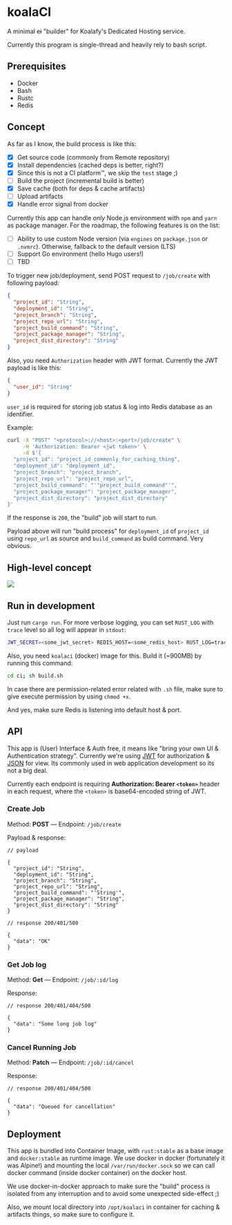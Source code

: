 # koalaCI

A minimal ~~ci~~ "builder" for Koalafy's Dedicated Hosting service.

Currently this program is single-thread and heavily rely to bash script.

## Prerequisites

- Docker
- Bash
- Rustc
- Redis

## Concept

As far as I know, the build process is like this:

- [x] Get source code (commonly from Remote repository)
- [x] Install dependencies (cached deps is better, right?)
- [x] Since this is not a CI platform™, we skip the `test` stage ;)
- [ ] Build the project (incremental build is better)
- [x] Save cache (both for deps & cache artifacts)
- [ ] Upload artifacts
- [x] Handle error signal from docker

Currently this app can handle *only* Node.js environment with `npm` and `yarn` as package manager. For the roadmap,
the following features is on the list:

- [ ] Ability to use custom Node version (via `engines` on `package.json` or `.nvmrc`). Otherwise, fallback to the default version (LTS)
- [ ] Support Go environment (hello Hugo users!)
- [ ] TBD

To trigger new job/deployment, send POST request to `/job/create` with following payload:

```json
{
  "project_id": "String",
  "deployment_id": "String",
  "project_branch": "String",
  "project_repo_url": "String",
  "project_build_command": "String",
  "project_package_manager": "String",
  "project_dist_directory": "String"
}
```

Also, you need `Authorization` header with JWT format. Currently the JWT payload is like this:

```json
{
  "user_id": "String"
}
```

`user_id` is required for storing job status & log into Redis database as an identifier.

Example:

```bash
curl -X "POST" "<protocol>://<host>:<port>/job/create" \
     -H 'Authorization: Bearer <jwt token>' \
     -d $'{
  "project_id": "project_id_commonly_for_caching_thing",
  "deployment_id": "deployment_id",
  "project_branch": "project_branch",
  "project_repo_url": "project_repo_url",
  "project_build_command": "'"project_build_command"'",
  "project_package_manager": "project_package_manager",
  "project_dist_directory": "project_dist_directory"
}'

```

If the response is `200`, the "build" job will start to run.

Payload above will run "build process" for `deployment_id` of `project_id` using `repo_url` as source
and `build_command` as build command. Very obvious.

## High-level concept

![](https://s3.edgyfn.app/koalafy/misc/3e5b0b928ba194a46e3c23d1804640a9.png)

## Run in development

Just run `cargo run`. For more verbose logging, you can set `RUST_LOG` with `trace` level so all log will appear
in `stdout`:

```bash
JWT_SECRET=<some_jwt_secret> REDIS_HOST=<some_redis_host> RUST_LOG=trace cargo run
```

Also, you need `koalaci` (docker) image for this. Build it (~900MB) by running this command:

```bash
cd ci; sh build.sh
```

In case there are permission-related error related with `.sh` file, make sure to give
execute permission by using `chmod +x`.

And yes, make sure Redis is listening into default host & port.

## API

This app is (User) Interface & Auth free, it means like "bring your own UI & Authentication strategy". Currently we're using
[JWT](https://jwt.io) for authorization & [JSON](https://www.json.org/json-en.html) for view. Its commonly used in web
application development so its not a big deal.

Currently each endpoint is requiring **Authorization: Bearer `<token>`** header in each request, where the `<token>` is
base64-encoded string of JWT.

### Create Job

Method: **POST** — Endpoint: `/job/create`

Payload & response:

```
// payload

{
  "project_id": "String",
  "deployment_id": "String",
  "project_branch": "String",
  "project_repo_url": "String",
  "project_build_command": "'String'",
  "project_package_manager": "String",
  "project_dist_directory": "String"
}

// response 200/401/500

{
  "data": "OK"
}
```

### Get Job log

Method: **Get** — Endpoint: `/job/:id/log`

Response:

```
// response 200/401/404/500

{
  "data": "Some long job log"
}
```

### Cancel Running Job

Method: **Patch** — Endpoint: `/job/:id/cancel`

Response:

```
// response 200/401/404/500

{
  "data": "Queued for cancellation"
}
```


## Deployment

This app is bundled into Container Image, with `rust:stable` as a base image and `docker:stable` as runtime
image. We use docker in docker (fortunately it was Alpine!) and mounting the local `/var/run/docker.sock` so we can
call docker command (inside docker container) on the docker host.

We use docker-in-docker approach to make sure the "build" process is isolated from any interruption and
to avoid some unexpected side-effect ;)

Also, we mount local directory into `/opt/koalaci` in container for caching & artifacts things, so make sure to configure it.
